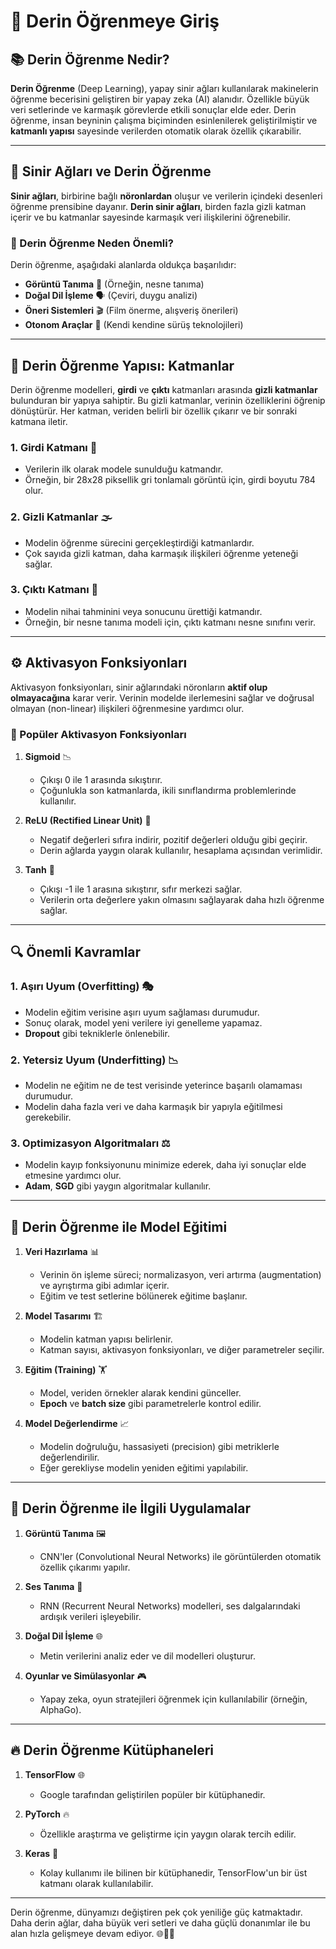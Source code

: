 # 🌌 Derin Öğrenmeye Giriş

## 📚 Derin Öğrenme Nedir?

**Derin Öğrenme** (Deep Learning), yapay sinir ağları kullanılarak makinelerin öğrenme becerisini geliştiren bir yapay zeka (AI) alanıdır. Özellikle büyük veri setlerinde ve karmaşık görevlerde etkili sonuçlar elde eder. Derin öğrenme, insan beyninin çalışma biçiminden esinlenilerek geliştirilmiştir ve **katmanlı yapısı** sayesinde verilerden otomatik olarak özellik çıkarabilir.

---

## 🧠 Sinir Ağları ve Derin Öğrenme

**Sinir ağları**, birbirine bağlı **nöronlardan** oluşur ve verilerin içindeki desenleri öğrenme prensibine dayanır. **Derin sinir ağları**, birden fazla gizli katman içerir ve bu katmanlar sayesinde karmaşık veri ilişkilerini öğrenebilir.

### 🎯 Derin Öğrenme Neden Önemli?
Derin öğrenme, aşağıdaki alanlarda oldukça başarılıdır:
- **Görüntü Tanıma** 📸 (Örneğin, nesne tanıma)
- **Doğal Dil İşleme** 🗣️ (Çeviri, duygu analizi)
- **Öneri Sistemleri** 🎬 (Film önerme, alışveriş önerileri)
- **Otonom Araçlar** 🚗 (Kendi kendine sürüş teknolojileri)

---

## 🔗 Derin Öğrenme Yapısı: Katmanlar

Derin öğrenme modelleri, **girdi** ve **çıktı** katmanları arasında **gizli katmanlar** bulunduran bir yapıya sahiptir. Bu gizli katmanlar, verinin özelliklerini öğrenip dönüştürür. Her katman, veriden belirli bir özellik çıkarır ve bir sonraki katmana iletir.

### 1. **Girdi Katmanı** 🚪
   - Verilerin ilk olarak modele sunulduğu katmandır.
   - Örneğin, bir 28x28 piksellik gri tonlamalı görüntü için, girdi boyutu 784 olur.

### 2. **Gizli Katmanlar** 🌫️
   - Modelin öğrenme sürecini gerçekleştirdiği katmanlardır.
   - Çok sayıda gizli katman, daha karmaşık ilişkileri öğrenme yeteneği sağlar.

### 3. **Çıktı Katmanı** 🎯
   - Modelin nihai tahminini veya sonucunu ürettiği katmandır.
   - Örneğin, bir nesne tanıma modeli için, çıktı katmanı nesne sınıfını verir.

---

## ⚙️ Aktivasyon Fonksiyonları

Aktivasyon fonksiyonları, sinir ağlarındaki nöronların **aktif olup olmayacağına** karar verir. Verinin modelde ilerlemesini sağlar ve doğrusal olmayan (non-linear) ilişkileri öğrenmesine yardımcı olur.

### 🎇 Popüler Aktivasyon Fonksiyonları

1. **Sigmoid** 📉
   - Çıkışı 0 ile 1 arasında sıkıştırır.
   - Çoğunlukla son katmanlarda, ikili sınıflandırma problemlerinde kullanılır.

2. **ReLU (Rectified Linear Unit)** 🚀
   - Negatif değerleri sıfıra indirir, pozitif değerleri olduğu gibi geçirir.
   - Derin ağlarda yaygın olarak kullanılır, hesaplama açısından verimlidir.

3. **Tanh** 🌊
   - Çıkışı -1 ile 1 arasına sıkıştırır, sıfır merkezi sağlar.
   - Verilerin orta değerlere yakın olmasını sağlayarak daha hızlı öğrenme sağlar.

---

## 🔍 Önemli Kavramlar

### 1. **Aşırı Uyum (Overfitting)** 🎭
   - Modelin eğitim verisine aşırı uyum sağlaması durumudur.
   - Sonuç olarak, model yeni verilere iyi genelleme yapamaz.
   - **Dropout** gibi tekniklerle önlenebilir.

### 2. **Yetersiz Uyum (Underfitting)** 📉
   - Modelin ne eğitim ne de test verisinde yeterince başarılı olamaması durumudur.
   - Modelin daha fazla veri ve daha karmaşık bir yapıyla eğitilmesi gerekebilir.

### 3. **Optimizasyon Algoritmaları** ⚖️
   - Modelin kayıp fonksiyonunu minimize ederek, daha iyi sonuçlar elde etmesine yardımcı olur.
   - **Adam**, **SGD** gibi yaygın algoritmalar kullanılır.

---

## 🔧 Derin Öğrenme ile Model Eğitimi

1. **Veri Hazırlama** 📊
   - Verinin ön işleme süreci; normalizasyon, veri artırma (augmentation) ve ayrıştırma gibi adımlar içerir.
   - Eğitim ve test setlerine bölünerek eğitime başlanır.

2. **Model Tasarımı** 🏗️
   - Modelin katman yapısı belirlenir.
   - Katman sayısı, aktivasyon fonksiyonları, ve diğer parametreler seçilir.

3. **Eğitim (Training)** 🏋️
   - Model, veriden örnekler alarak kendini günceller.
   - **Epoch** ve **batch size** gibi parametrelerle kontrol edilir.
  
4. **Model Değerlendirme** 📈
   - Modelin doğruluğu, hassasiyeti (precision) gibi metriklerle değerlendirilir.
   - Eğer gerekliyse modelin yeniden eğitimi yapılabilir.

---

## 🚀 Derin Öğrenme ile İlgili Uygulamalar

1. **Görüntü Tanıma** 🖼️
   - CNN'ler (Convolutional Neural Networks) ile görüntülerden otomatik özellik çıkarımı yapılır.

2. **Ses Tanıma** 🎤
   - RNN (Recurrent Neural Networks) modelleri, ses dalgalarındaki ardışık verileri işleyebilir.

3. **Doğal Dil İşleme** 🌐
   - Metin verilerini analiz eder ve dil modelleri oluşturur.

4. **Oyunlar ve Simülasyonlar** 🎮
   - Yapay zeka, oyun stratejileri öğrenmek için kullanılabilir (örneğin, AlphaGo).

---

## 🔥 Derin Öğrenme Kütüphaneleri

1. **TensorFlow** 🌐
   - Google tarafından geliştirilen popüler bir kütüphanedir.
  
2. **PyTorch** 🔥
   - Özellikle araştırma ve geliştirme için yaygın olarak tercih edilir.

3. **Keras** 🍫
   - Kolay kullanımı ile bilinen bir kütüphanedir, TensorFlow'un bir üst katmanı olarak kullanılabilir.

---

Derin öğrenme, dünyamızı değiştiren pek çok yeniliğe güç katmaktadır. Daha derin ağlar, daha büyük veri setleri ve daha güçlü donanımlar ile bu alan hızla gelişmeye devam ediyor. 🌐🧠💥
